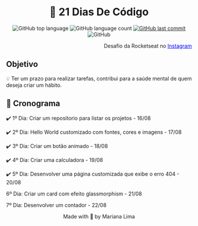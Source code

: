 <h1 align="center">🎯 21 Dias De Código</h1>

<p align="center" margin-top="25px" >
  <img alt="GitHub top language" src="https://img.shields.io/github/languages/top/Mahflima/21-Dias-De-Codigo?color=015F43">

  <img alt="GitHub language count" src="https://img.shields.io/github/languages/count/Mahflima/21-Dias-De-Codigo?color=00875F">
  
  <a href="https://github.com/Ricmaloy/NLW-6/commits/master">
    <img alt="GitHub last commit" src="https://img.shields.io/github/last-commit/Mahflima/21-Dias-De-Codigo?color=00B37E">
  </a>

  <img alt="GitHub" src="https://img.shields.io/github/license/Mahflima/21-Dias-De-Codigo?color=81D8F7">
</p>
<p  align="end">Desafio da Rocketseat no <a style="color:blue;" href="https://www.instagram.com/p/ChTBg1BpLGU/" target="_blank">Instagram</a></p>



<h2>Objetivo</h2>

💡 Ter um prazo para realizar tarefas, contribui para a saúde mental de quem deseja criar um hábito.


<h2>📅 Cronograma</h2>

  <p>✔️ 1º Dia: Criar um repositorio para listar os projetos - 16/08</p>
  <p>✔️ 2º Dia: Hello World customizado com fontes, cores e imagens - 17/08</p>
  <p>✔️ 3º Dia: Criar um botão animado - 18/08</p>
  <p>✔️ 4º Dia: Criar uma calculadora - 19/08</p>
  <p>✔️ 5º Dia: Desenvolver uma página customizada que exibe o erro 404 - 20/08</p>
  <p>6º Dia: Criar um card com efeito glassmorphism - 21/08</p>
  <p>7º Dia: Desenvolver um contador - 22/08<p>

<p align="center">Made with 💜 by Mariana Lima</p>
